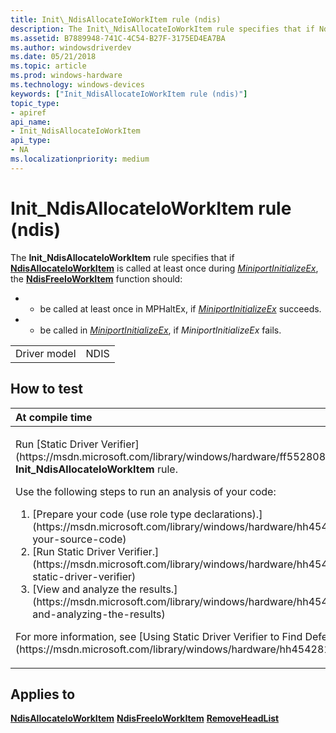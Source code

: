 ```yaml
---
title: Init\_NdisAllocateIoWorkItem rule (ndis)
description: The Init\_NdisAllocateIoWorkItem rule specifies that if NdisAllocateIoWorkItem is called at least once during MiniportInitializeEx, the NdisFreeIoWorkItem function should - be called at least once in MPHaltEx, if MiniportInitializeEx succeeds.
ms.assetid: B7889948-741C-4C54-B27F-3175ED4EA7BA
ms.author: windowsdriverdev
ms.date: 05/21/2018
ms.topic: article
ms.prod: windows-hardware
ms.technology: windows-devices
keywords: ["Init_NdisAllocateIoWorkItem rule (ndis)"]
topic_type:
- apiref
api_name:
- Init_NdisAllocateIoWorkItem
api_type:
- NA
ms.localizationpriority: medium
---
```


# Init\_NdisAllocateIoWorkItem rule (ndis)


The **Init\_NdisAllocateIoWorkItem** rule specifies that if [**NdisAllocateIoWorkItem**](https://msdn.microsoft.com/library/windows/hardware/ff561604) is called at least once during [*MiniportInitializeEx*](https://msdn.microsoft.com/library/windows/hardware/ff559389), the [**NdisFreeIoWorkItem**](https://msdn.microsoft.com/library/windows/hardware/ff561855) function should:

-   - be called at least once in MPHaltEx, if [*MiniportInitializeEx*](https://msdn.microsoft.com/library/windows/hardware/ff559389) succeeds.
-   - be called in [*MiniportInitializeEx*](https://msdn.microsoft.com/library/windows/hardware/ff559389), if *MiniportInitializeEx* fails.

|              |      |
|--------------|------|
| Driver model | NDIS |

How to test
-----------

<table>
<colgroup>
<col width="100%" />
</colgroup>
<thead>
<tr class="header">
<th align="left">At compile time</th>
</tr>
</thead>
<tbody>
<tr class="odd">
<td align="left"><p>Run [Static Driver Verifier](https://msdn.microsoft.com/library/windows/hardware/ff552808) and specify the <strong>Init_NdisAllocateIoWorkItem</strong> rule.</p>
Use the following steps to run an analysis of your code:
<ol>
<li>[Prepare your code (use role type declarations).](https://msdn.microsoft.com/library/windows/hardware/hh454281#preparing-your-source-code)</li>
<li>[Run Static Driver Verifier.](https://msdn.microsoft.com/library/windows/hardware/hh454281#running-static-driver-verifier)</li>
<li>[View and analyze the results.](https://msdn.microsoft.com/library/windows/hardware/hh454281#viewing-and-analyzing-the-results)</li>
</ol>
<p>For more information, see [Using Static Driver Verifier to Find Defects in Drivers](https://msdn.microsoft.com/library/windows/hardware/hh454281).</p></td>
</tr>
</tbody>
</table>

Applies to
----------

[**NdisAllocateIoWorkItem**](https://msdn.microsoft.com/library/windows/hardware/ff561604)
[**NdisFreeIoWorkItem**](https://msdn.microsoft.com/library/windows/hardware/ff561855)
[**RemoveHeadList**](https://msdn.microsoft.com/library/windows/hardware/ff561032)
 

 





